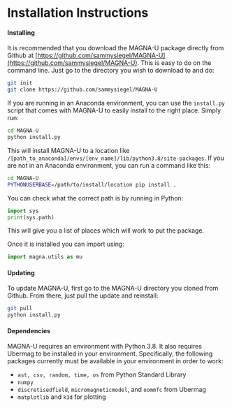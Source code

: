 # Installation Instructions

#### Installing
It is recommended that you  download the MAGNA-U
    package directly from Github at [https://github.com/sammysiegel/MAGNA-U](https://github.com/sammysiegel/MAGNA-U). This is easy
   to do on the command line. Just go to the directory you wish to download to and do:
   
```bash
git init
git clone https://github.com/sammysiegel/MAGNA-U
```

If you are running in an Anaconda environment, you can use the `install.py` script that
comes with MAGNA-U to easily install to the right place. Simply run:

```bash
cd MAGNA-U
python install.py
```

This will install MAGNA-U to a location like `/[path_to_anaconda]/envs/[env_name]/lib/python3.8/site-packages`.
If you are not in an Anaconda environment, you can run a command like this:

```bash
cd MAGNA-U
PYTHONUSERBASE=/path/to/install/location pip install .
```

You can check what the correct path is by running in Python:
```python
import sys
print(sys.path)
```

This will give you a list of places which will work to put the package.
   
Once it is installed you can import using:
```python
import magna.utils as mu
```
   
#### Updating

To update MAGNA-U, first go to the MAGNA-U directory you cloned from Github. From there, just 
pull the update and reinstall:

```bash
git pull
python install.py
```

#### Dependencies

MAGNA-U requires an environment with Python 3.8. It also requires Ubermag to be
installed in your environment. Specifically, the following packages currently
must be available in your environment in order to work:

 - `ast, csv, random, time, os` from Python Standard Library
 - `numpy`
 - `discretisedfield`, `micromagneticmodel`, and `oommfc` from Ubermag
 - `matplotlib` and `k3d` for plotting
